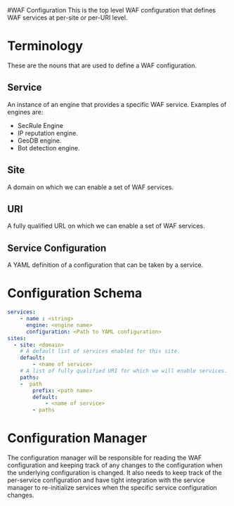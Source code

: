 #WAF Configuration
This is the top level WAF configuration that defines WAF services at per-site or per-URI level.

# Terminology
These are the nouns that are used to define a WAF configuration.
## Service
An instance of an engine that provides a specific WAF service. Examples of engines are:
* SecRule Engine
* IP reputation engine.
* GeoDB engine.
* Bot detection engine.

## Site
A domain on which we can enable a set of WAF services.

## URI
A fully qualified URL on which we can enable a set of WAF services.

## Service Configuration
A YAML definition of a configuration that can be taken by a service.


# Configuration Schema

```yaml
services: 
    - name : <string>
      engine: <engine name>
      configuration: <Path to YAML configuration>
sites:
  - site: <domain>
    # A default list of services enabled for this site.
    default: 
        - <name of service>
    # A list of fully qualified URI for which we will enable services.
    paths:
    -  path
        prefix: <path name>
        default:
            - <name of service>
        - paths
```

# Configuration Manager
The configuration manager will be responsible for reading the WAF configuration and keeping track of any changes to the configuration when the underlying configuration is changed. It also needs to keep track of the per-service configuration and have tight integration with the service manager to re-initialize services when the specific service configuration changes. 

